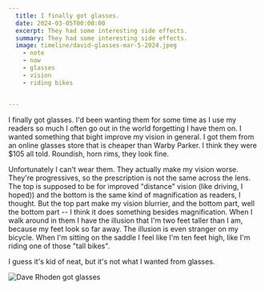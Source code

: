```yaml
---
  title: I finally got glasses.
  date: 2024-03-05T00:00:00
  excerpt: They had some interesting side effects.
  summary: They had some interesting side effects.
  image: timeline/david-glasses-mar-5-2024.jpeg
    - note
    - now
    - glasses
    - vision
    - riding bikes


---
```


  I finally got glasses. I'd been wanting them for some time as I use my readers so much I often go out in the world forgetting I have them on. I wanted something that bight improve my vision in general. I got them from an online glasses store that is cheaper than Warby Parker. I think they were $105 all told. Roundish, horn rims, they look fine.

  Unfortunately I can't wear them. They actually make my vision worse. They're progressives, so the prescription is not the same across the lens. The top is supposed to be for improved "distance" vision (like driving, I hoped)) and the bottom is the same kind of magnification as readers, I thought. But the top part make my vision blurrier, and the bottom part, well the bottom part -- I think it does something besides magnification. When I walk around in them I have the illusion that I'm two feet taller than I am, because my feet look so far away. The illusion is even stranger on my bicycle. When I'm sitting on the saddle I feel like I'm ten feet high, like I'm riding one of those "tall bikes".

  I guess it's kid of neat, but it's not what I wanted from glasses.


  ![Dave Rhoden got glasses](/static/img/timeline/david-glasses-mar-5-2024.jpeg)